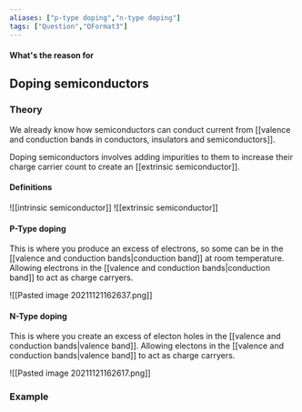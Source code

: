 ```yaml
---
aliases: ["p-type doping","n-type doping"]
tags: ["Question","QFormat3"]
---
```


#### What's the reason for
## Doping semiconductors
### Theory
We already know how semiconductors can conduct current from [[valence and conduction bands in conductors, insulators and semiconductors]].

Doping semiconductors involves adding impurities to them to increase their charge carrier count to create an [[extrinsic semiconductor]].

#### Definitions
![[intrinsic semiconductor]]
![[extrinsic semiconductor]]

#### P-Type doping
This is where you produce an excess of electrons, so some can be in the [[valence and conduction bands|conduction band]] at room temperature.
Allowing electrons in the [[valence and conduction bands|conduction band]] to act as charge carryers.

![[Pasted image 20211121162637.png]]

#### N-Type doping
This is where you create an excess of electon holes in the [[valence and conduction bands|valence band]].
Allowing electons in the [[valence and conduction bands|valence band]] to act  as charge carryers.

![[Pasted image 20211121162617.png]]

### Example
